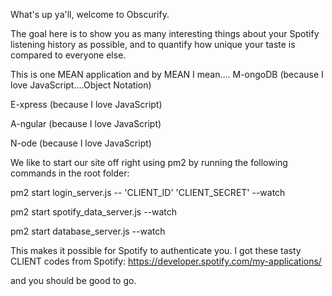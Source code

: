 What's up ya'll, welcome to Obscurify.

The goal here is to show you as many interesting things about
your Spotify listening history as possible, and to quantify
how unique your taste is compared to everyone else.

This is one MEAN application
and by MEAN I mean....
M-ongoDB (because I love JavaScript....Object Notation)

E-xpress (because I love JavaScript)

A-ngular (because I love JavaScript)

N-ode (because I love JavaScript)

We like to start our site off right using pm2
by running the following commands in the root folder:

pm2 start login_server.js -- 'CLIENT_ID' 'CLIENT_SECRET' --watch

pm2 start spotify_data_server.js --watch

pm2 start database_server.js --watch

This makes it possible for Spotify to authenticate you.
I got these tasty CLIENT codes from Spotify:
https://developer.spotify.com/my-applications/

and you should be good to go.
